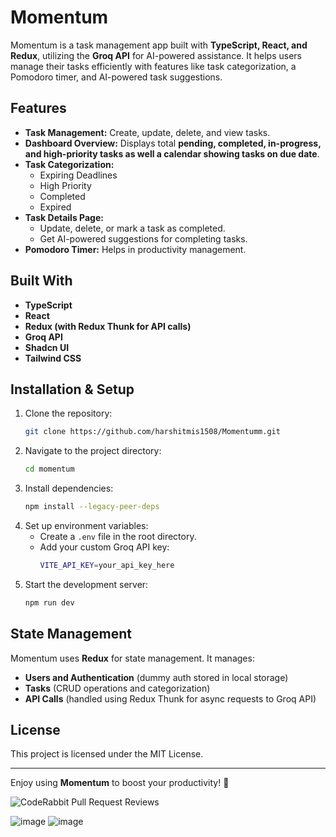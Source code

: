 # Momentum

Momentum is a task management app built with **TypeScript, React, and Redux**, utilizing the **Groq API** for AI-powered assistance. It helps users manage their tasks efficiently with features like task categorization, a Pomodoro timer, and AI-powered task suggestions.

## Features

- **Task Management:** Create, update, delete, and view tasks.
- **Dashboard Overview:** Displays total **pending, completed, in-progress, and high-priority tasks as well a calendar showing tasks on due date**.
- **Task Categorization:**
  - Expiring Deadlines
  - High Priority
  - Completed
  - Expired
- **Task Details Page:**
  - Update, delete, or mark a task as completed.
  - Get AI-powered suggestions for completing tasks.
- **Pomodoro Timer:** Helps in productivity management.

## Built With

- **TypeScript**
- **React**
- **Redux (with Redux Thunk for API calls)**
- **Groq API**
- **Shadcn UI**
- **Tailwind CSS**

## Installation & Setup

1. Clone the repository:
   ```sh
   git clone https://github.com/harshitmis1508/Momentumm.git
   ```
2. Navigate to the project directory:
   ```sh
   cd momentum
   ```
3. Install dependencies:
   ```sh
   npm install --legacy-peer-deps
   ```
4. Set up environment variables:
   - Create a `.env` file in the root directory.
   - Add your custom Groq API key:
     ```sh
     VITE_API_KEY=your_api_key_here
     ```
5. Start the development server:
   ```sh
   npm run dev
   ```

## State Management

Momentum uses **Redux** for state management. It manages:
- **Users and Authentication** (dummy auth stored in local storage)
- **Tasks** (CRUD operations and categorization)
- **API Calls** (handled using Redux Thunk for async requests to Groq API)

## License

This project is licensed under the MIT License.

---

Enjoy using **Momentum** to boost your productivity! 🚀

![CodeRabbit Pull Request Reviews](https://img.shields.io/coderabbit/prs/github/prakhar5100/Momentum?utm_source=oss&utm_medium=github&utm_campaign=prakhar5100%2FMomentum&labelColor=171717&color=FF570A&link=https%3A%2F%2Fcoderabbit.ai&label=CodeRabbit+Reviews)


![image](https://github.com/user-attachments/assets/72c590cc-3bc1-4586-b562-764731f031e9)
![image](https://github.com/user-attachments/assets/579f63d1-d02d-4c05-ba19-416dd51a4236)


